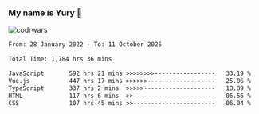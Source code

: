 ### My name is Yury 👋 
![codrwars](https://www.codewars.com/users/litury/badges/micro) 


<!--START_SECTION:waka-->

```txt
From: 28 January 2022 - To: 11 October 2025

Total Time: 1,784 hrs 36 mins

JavaScript       592 hrs 21 mins >>>>>>>>-----------------   33.19 %
Vue.js           447 hrs 17 mins >>>>>>-------------------   25.06 %
TypeScript       337 hrs 2 mins  >>>>>--------------------   18.89 %
HTML             117 hrs 6 mins  >>-----------------------   06.56 %
CSS              107 hrs 45 mins >>-----------------------   06.04 %
```

<!--END_SECTION:waka-->

